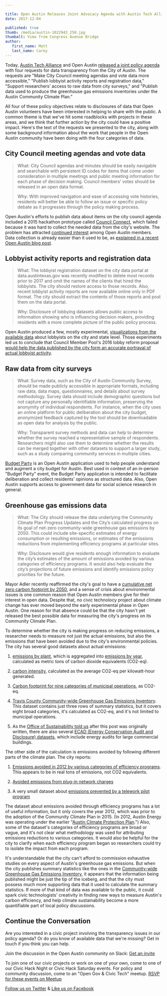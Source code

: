 ```yaml
---

title: Open Austin Releases Joint Advocacy Agenda with Austin Tech Alliance
date: 2017-12-04

published: true
thumb: /media/austin-1022943_250.jpg
thumbalt: View from Congress Avenue Bridge
author:
   first_name: Matt
   last_name: Carey
---
```


Today, [Austin Tech Alliance](https://www.austintech.org/) and Open Austin [released a joint policy agenda](https://www.austintech.org/austin-tech-alliance-open-austin-release-joint-advocacy-agenda/) with four requests for data transparency from the City of Austin. The requests are "Make City Council meeting agendas and vote data more accessible," "Publish lobbyist activity reports and registration data," "Support researchers’ access to raw data from city surveys," and "Publish data used to produce the greenhouse gas emissions inventories under the Austin Community Climate Plan."

All four of these policy objectives relate to disclosures of data that Open Austin volunteers have been interested in helping to share with the public. A common theme is that we've hit some roadblocks with projects in these areas, and we think that further action by the city could have a positive impact. Here's the text of the requests we presented to the city, along with some background information about the work that people in the Open Austin community have been doing with the four categories of data.

## City Council meeting agendas and vote data

> What: City Council agendas and minutes should be easily navigable and searchable with persistent ID codes for items that come under consideration in multiple meetings and public meeting information for each phase of decision making. Council members’ votes should be released in an open data format.
>
> Why: With improved navigation and ease of accessing vote histories, residents will better be able to follow an issue or specific policy debate as it progresses through the policy making process.

Open Austin's efforts to publish data about items on the city council agenda included a 2015 hackathon prototype called [Council Connect](https://github.com/open-austin/council-connect), which failed because it was hard to collect the needed data from the city's website. The problem has attracted [continued interest](https://github.com/open-austin/project-ideas/issues/94) among Open Austin members. Data collection is already easier than it used to be, as [explained in a recent Open Austin blog post](https://www.open-austin.org/blog/2017/10/05/changes-in-access-to-Austins-local-legislative-data).

## Lobbyist activity reports and registration data

> What: The lobbyist registration dataset on the city data portal at data.austintexas.gov was recently modified to delete most records prior to 2017 and omit the names of the clients that hired the lobbyists. The city should restore access to those records. Also, recent lobbyist activity reports are now available online only in PDF format. The city should extract the contents of those reports and post them on the data portal.
>
> Why: Disclosure of lobbying datasets allows public access to information showing who is influencing decision makers, providing residents with a more complete picture of the public policy process.

Open Austin produced a few, mostly experimental, [visualizations from the available data](https://www.open-austin.org/projects/lobbying-in-austin.html) about lobbyists on the city and state level. Those experiments led us to conclude that Council Member Pool's 2016 lobby reform proposal [would help the data published by the city form an accurate portrayal of actual lobbyist activity](https://www.open-austin.org/blog/2016/06/12/finding-a-story-in-austins-lobbying-data).

## Raw data from city surveys

> What: Survey data, such as the City of Austin Community Survey, should be made publicly accessible in appropriate formats, including raw data, data maps, questionnaires, and details about survey methodology. Survey data should include demographic questions but not capture any personally identifiable information, preserving the anonymity of individual respondents. For instance, when the city uses an online platform for public deliberation about the city budget, anonymized feedback captured by the tool should be downloadable as open data for analysis by the public.
>
> Why: Transparent survey methods and data can help to determine whether the survey reached a representative sample of respondents. Researchers might also use them to determine whether the results can be merged together with other datasets to support a larger study, such as a study comparing community services in multiple cities.

[Budget Party](http://austinbudget.party/home) is an Open Austin application used to help people understand and augment a city budget for Austin. Best used in context of an in-person "Budget Party" event, the Budget Party application is intended to facilitate deliberation and collect residents' opinions as structured data. Also, Open Austin supports access to government data for social science research in general.

## Greenhouse gas emissions data

> What: The City should release the data underlying the Community Climate Plan Progress Updates and the City’s calculated progress on its goal of net-zero community-wide greenhouse gas emissions by 2050. This could include site-specific estimates of energy consumption or resulting emissions, or estimates of the emissions reductions from implementing efficiency programs at particular sites.
>
> Why: Disclosure would give residents enough information to evaluate the city’s estimates of the amount of emissions avoided by various categories of efficiency programs. It would also help evaluate the city’s projections of future emissions and identify emissions policy priorities for the future.

Mayor Adler recently reaffirmed the city's goal to have a [cumulative net zero carbon footprint by 2050](http://kxan.com/2017/11/28/austin-and-georgetown-mayors-talk-renewable-impacts-and-climate-change/), and a sense of crisis about environmental issues is one common reason that Open Austin members give for their interest in open data. Despite that, no civic technolocy project about climate change has ever moved beyond the early experimental phase in Open Austin. One reason for that absence could be that the city hasn't yet released the best possible data for measuring the city's progress on its Community Climate Plan.

To determine whether the city is making progress on reducing emissions, a researcher needs to measure not just the actual emissions, but also the emissions that have been avoided due to the city's environmental policies. The city has several good datasets about actual emissions:

1. [emissions by plant](https://data.austintexas.gov/Utilities-and-City-Services/Emissions-By-Plant/ukf5-i76d/data), which is aggregated into [emissions by year](https://data.austintexas.gov/Utilities-and-City-Services/CO2-emissions-by-year/e25g-t5zh), calculated as metric tons of carbon dioxide equivalents (CO2-eq).

2. [carbon intensity](https://data.austintexas.gov/Utilities-and-City-Services/Carbon-Intensity/hetr-8wqd), calculated as the average CO2-eq per kilowatt-hour generated.

3. [Carbon footprint for nine categories of municipal operations](https://data.austintexas.gov/City-Government/Municipal-Carbon-Footprint/acyh-8suc), as CO2-eq.

4. [Travis County Community-wide Greenhouse Gas Emissions Inventory](https://data.austintexas.gov/City-Government/Travis-County-Community-wide-Greenhouse-Gas-Emissi/3maj-7ecz). This dataset contains just three rows of summary statistics, but it covers eight broad categories, it's calculated as CO2-eq, and it's not limited to municipal operations.

5. As the [Office of Sustainability told us](https://medium.com/open-austin/office-of-sustainability-offers-guidance-for-civic-climate-data-2faf348efef4) after this post was originally written, there are also several [ECAD (Energy Conservation Audit and Disclosure) datasets](https://data.austintexas.gov/browse?q=ECAD&sortBy=relevance&page=1), which include energy audits for large commercial buildings.

The other side of the calculation is emissions avoided by following different parts of the climate plan. The city reports:

1. [Emissions avoided in 2012 by various categories of efficiency programs](https://data.austintexas.gov/Utilities-and-City-Services/Energy-Efficiency-Avoided-Emissions-2012/69ir-67ws). This appears to be in real tons of emissions, not CO2 equivalents.

2. [Avoided emissions from plug-in network charges](https://data.austintexas.gov/City-Government/Economy-Creativity-Avoided-emissions-from-plug-in-/wqg5-bweh)

3. A very small dataset about [emissions prevented by a telework pilot program](https://data.austintexas.gov/Utilities-and-City-Services/Austin-Resource-Recovery-Telework-Pilot/ac5x-csd7)

The dataset about emissions avoided through efficiency programs has a lot of useful information, but it only covers the year 2012, which was prior to the adoption of the Community Climate Plan in 2015. (In 2012, Austin Energy was operating under the earlier "[Austin Climate Protection Plan](https://austinenergy.com/ae/about/environment/austin-climate-protection-plan).") Also, some of the dataset's categories of efficiency programs are broad or vague, and it's not clear what methodology was used for attributing emissions reductions to various categories. It would also be helpful for the city to clarify when each efficiency program began so researchers could try to isolate the impact from each program.

It's understandable that the city can't afford to commission exhaustive studies on every aspect of Austin's greenhouse gas emissions. But when the city publishes summary statistics like the ones in the [Community-wide Greenhouse Gas Emissions Inventory](https://data.austintexas.gov/City-Government/Travis-County-Community-wide-Greenhouse-Gas-Emissi/3maj-7ecz), it appears that the information being published might be just the tip of the iceberg, and that the city must possess much more supporting data that it used to calculate the summary statistics. If more of that kind of data was available to the public, it could spark civic technologists' creativity in finding new ways to measure Austin's carbon efficiency, and help climate sustainability become a more quantifiable part of local policy discussions.


## Continue the Conversation

Are you interested in a civic project involving the transparency issues in our policy agenda? Or do you know of available data that we're missing? Get in touch if you think you can help.

Join the discussion in the Open Austin community on Slack: [Get an invite](http://slack.open-austin.org/)

To join one of our civic projects or work on one of your own, come to one of our Civic Hack Night or Civic Hack Saturday events. For policy and community discussion, come to an "Open Gov & Civic Tech" meetup. [RSVP for these events on Meetup](http://www.meetup.com/Open-Austin/)

[Follow us on Twitter](https://twitter.com/openaustin?lang=en)
& [Like us on Facebook](https://www.facebook.com/Open-Austin-412390968837071/)

